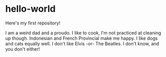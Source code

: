 # hello-world
Here's my first repository!

I am a weird dad and a proudo.  I like to cook, I'm not practiced at cleaning up though.
Indonesian and French Provincial make me happy.
I like dogs and cats equally well.
I don't like Elvis -or- The Beatles.
I don't know, and you don't either!

